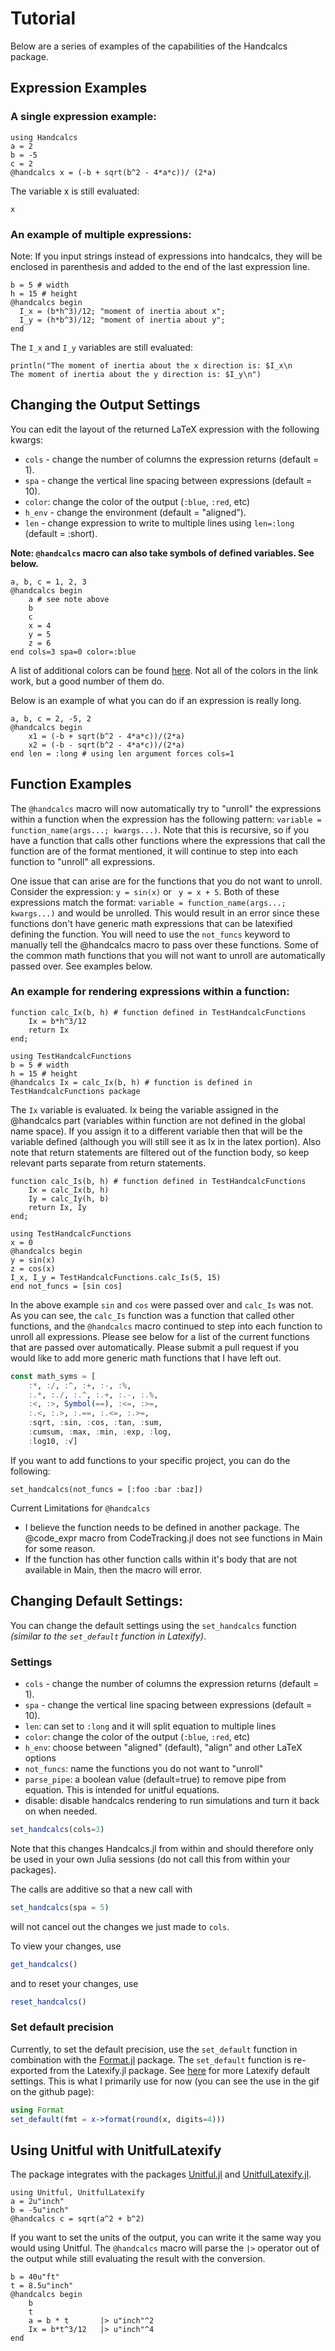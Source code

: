 # Tutorial

Below are a series of examples of the capabilities of the Handcalcs package.

## Expression Examples

### A single expression example:

```@example main
using Handcalcs
a = 2
b = -5
c = 2
@handcalcs x = (-b + sqrt(b^2 - 4*a*c))/ (2*a)
```

The variable x is still evaluated:

```@example main
x
```

### An example of multiple expressions:

Note: If you input strings instead of expressions into handcalcs, they will be enclosed in parenthesis and added to the end of the last expression line.

```@example main
b = 5 # width
h = 15 # height
@handcalcs begin
  I_x = (b*h^3)/12; "moment of inertia about x";
  I_y = (h*b^3)/12; "moment of inertia about y";
end
```

The `I_x` and `I_y` variables are still evaluated:

```@example main
println("The moment of inertia about the x direction is: $I_x\n
The moment of inertia about the y direction is: $I_y\n")
```

## Changing the Output Settings

 You can edit the layout of the returned LaTeX expression with the following kwargs:

- `cols` - change the number of columns the expression returns (default = 1).
- `spa` - change the vertical line spacing between expressions (default = 10).
- `color`: change the color of the output (`:blue`, `:red`, etc)
- `h_env` - change the environment (default = "aligned").
- `len` - change expression to write to multiple lines using `len=:long` (default = :short).

**Note: `@handcalcs` macro can also take symbols of defined variables. See below.**

```@example main
a, b, c = 1, 2, 3
@handcalcs begin
    a # see note above
    b
    c
    x = 4
    y = 5
    z = 6
end cols=3 spa=0 color=:blue
```
A list of additional colors can be found [here](https://www.overleaf.com/learn/latex/Using_colors_in_LaTeX). Not all of the colors in the link work, but a good number of them do.

Below is an example of what you can do if an expression is really long.

```@example main
a, b, c = 2, -5, 2
@handcalcs begin
    x1 = (-b + sqrt(b^2 - 4*a*c))/(2*a)
    x2 = (-b - sqrt(b^2 - 4*a*c))/(2*a)
end len = :long # using len argument forces cols=1
```

## Function Examples

The `@handcalcs` macro will now automatically try to "unroll" the expressions within a function when the expression has the following pattern: `variable = function_name(args...; kwargs...)`. Note that this is recursive, so if you have a function that calls other functions where the expressions that call the function are of the format mentioned, it will continue to step into each function to "unroll" all expressions.

One issue that can arise are for the functions that you do not want to unroll. Consider the expression: `y = sin(x)` or ` y = x + 5`. Both of these expressions match the format: `variable = function_name(args...; kwargs...)` and would be unrolled. This would result in an error since these functions don't have generic math expressions that can be latexified defining the function. You will need to use the `not_funcs` keyword to manually tell the @handcalcs macro to pass over these functions. Some of the common math functions that you will not want to unroll are automatically passed over. See examples below.

### An example for rendering expressions within a function:

```@example other
function calc_Ix(b, h) # function defined in TestHandcalcFunctions
    Ix = b*h^3/12
    return Ix
end;
```

```@example main
using TestHandcalcFunctions
b = 5 # width
h = 15 # height
@handcalcs Ix = calc_Ix(b, h) # function is defined in TestHandcalcFunctions package
```

The `Ix` variable is evaluated. Ix being the variable assigned in the @handcalcs part (variables within function are not defined in the global name space). If you assign it to a different variable then that will be the variable defined (although you will still see it as Ix in the latex portion). Also note that return statements are filtered out of the function body, so keep relevant parts separate from return statements.

```@example other
function calc_Is(b, h) # function defined in TestHandcalcFunctions
    Ix = calc_Ix(b, h)
    Iy = calc_Iy(h, b)
    return Ix, Iy
end;
```

```@example main
using TestHandcalcFunctions
x = 0
@handcalcs begin
y = sin(x)
z = cos(x)
I_x, I_y = TestHandcalcFunctions.calc_Is(5, 15)
end not_funcs = [sin cos]
```

In the above example `sin` and `cos` were passed over and `calc_Is` was not. As you can see, the `calc_Is` function was a function that called other functions, and the `@handcalcs` macro continued to step into each function to unroll all expressions. Please see below for a list of the current functions that are passed over automatically. Please submit a pull request if you would like to add more generic math functions that I have left out. 

```julia
const math_syms = [
    :*, :/, :^, :+, :-, :%,
    :.*, :./, :.^, :.+, :.-, :.%,
    :<, :>, Symbol(==), :<=, :>=,
    :.<, :.>, :.==, :.<=, :.>=,
    :sqrt, :sin, :cos, :tan, :sum, 
    :cumsum, :max, :min, :exp, :log,
    :log10, :√]
```

If you want to add functions to your specific project, you can do the following:

```@example main
set_handcalcs(not_funcs = [:foo :bar :baz])
```

Current Limitations for `@handcalcs`

- I believe the function needs to be defined in another package. The @code_expr macro from CodeTracking.jl does not see functions in Main for some reason.
- If the function has other function calls within it's body that are not available in Main, then the macro will error.

## Changing Default Settings:

You can change the default settings using the `set_handcalcs` function *(similar to the `set_default` function in Latexify)*.

### Settings

- `cols` - change the number of columns the expression returns (default = 1).
- `spa` - change the vertical line spacing between expressions (default = 10).
- `len`: can set to `:long` and it will split equation to multiple lines
- `color`: change the color of the output (`:blue`, `:red`, etc)
- `h_env`: choose between "aligned" (default), "align" and other LaTeX options
- `not_funcs`: name the functions you do not want to "unroll" 
- `parse_pipe`: a boolean value (default=true) to remove pipe from equation. This is intended for unitful equations.
- disable: disable handcalcs rendering to run simulations and turn it back on when needed.

```julia
set_handcalcs(cols=3)
```

Note that this changes Handcalcs.jl from within and should therefore only be used in your own Julia sessions (do not call this from within your packages).

The calls are additive so that a new call with

```julia
set_handcalcs(spa = 5)
```

will not cancel out the changes we just made to `cols`. 

To view your changes, use

```julia
get_handcalcs()
```

and to reset your changes, use

```julia
reset_handcalcs()
```

### Set default precision

Currently, to set the default precision, use the `set_default` function in combination with the [Format.jl](https://github.com/JuliaString/Format.jl) package. The `set_default` function is re-exported from the Latexify.jl package. See [here](https://korsbo.github.io/Latexify.jl/stable/#Setting-your-own-defaults) for more Latexify default settings. This is what I primarily use for now (you can see the use in the gif on the github page):
```julia
using Format
set_default(fmt = x->format(round(x, digits=4)))
```

## Using Unitful with UnitfulLatexify

The package integrates with the packages [Unitful.jl](https://painterqubits.github.io/Unitful.jl/stable/) and [UnitfulLatexify.jl](https://gustaphe.github.io/UnitfulLatexify.jl/stable/). 

```@example main
using Unitful, UnitfulLatexify
a = 2u"inch"
b = -5u"inch"
@handcalcs c = sqrt(a^2 + b^2)
```

If you want to set the units of the output, you can write it the same way you would using Unitful. The `@handcalcs` macro will parse the `|>` operator out of the output while still evaluating the result with the conversion.

```@example main
b = 40u"ft"
t = 8.5u"inch"
@handcalcs begin
    b
    t
    a = b * t       |> u"inch"^2
    Ix = b*t^3/12   |> u"inch"^4
end
```